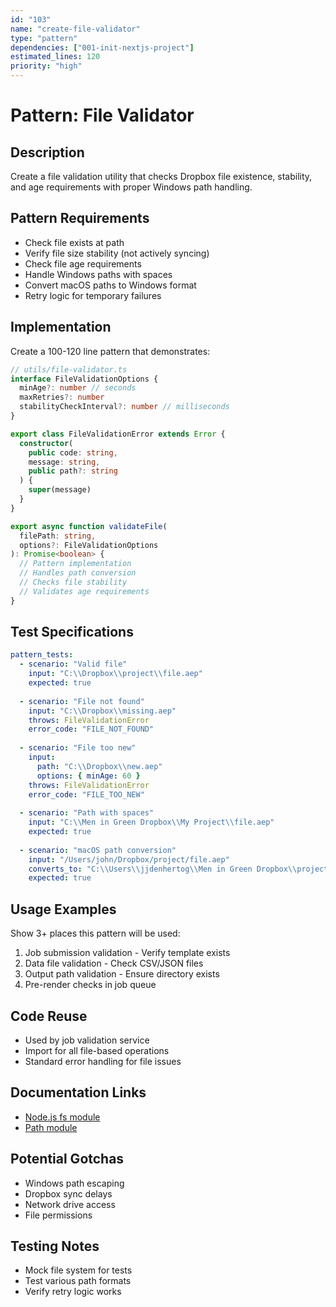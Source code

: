 ```yaml
---
id: "103"
name: "create-file-validator"
type: "pattern"
dependencies: ["001-init-nextjs-project"]
estimated_lines: 120
priority: "high"
---
```


# Pattern: File Validator

## Description
Create a file validation utility that checks Dropbox file existence, stability, and age requirements with proper Windows path handling.

## Pattern Requirements
- Check file exists at path
- Verify file size stability (not actively syncing)
- Check file age requirements
- Handle Windows paths with spaces
- Convert macOS paths to Windows format
- Retry logic for temporary failures

## Implementation
Create a 100-120 line pattern that demonstrates:
```typescript
// utils/file-validator.ts
interface FileValidationOptions {
  minAge?: number // seconds
  maxRetries?: number
  stabilityCheckInterval?: number // milliseconds
}

export class FileValidationError extends Error {
  constructor(
    public code: string,
    message: string,
    public path?: string
  ) {
    super(message)
  }
}

export async function validateFile(
  filePath: string,
  options?: FileValidationOptions
): Promise<boolean> {
  // Pattern implementation
  // Handles path conversion
  // Checks file stability
  // Validates age requirements
}
```

## Test Specifications
```yaml
pattern_tests:
  - scenario: "Valid file"
    input: "C:\\Dropbox\\project\\file.aep"
    expected: true
    
  - scenario: "File not found"
    input: "C:\\Dropbox\\missing.aep"
    throws: FileValidationError
    error_code: "FILE_NOT_FOUND"
  
  - scenario: "File too new"
    input: 
      path: "C:\\Dropbox\\new.aep"
      options: { minAge: 60 }
    throws: FileValidationError
    error_code: "FILE_TOO_NEW"
    
  - scenario: "Path with spaces"
    input: "C:\\Men in Green Dropbox\\My Project\\file.aep"
    expected: true
    
  - scenario: "macOS path conversion"
    input: "/Users/john/Dropbox/project/file.aep"
    converts_to: "C:\\Users\\jjdenhertog\\Men in Green Dropbox\\project\\file.aep"
    expected: true
```

## Usage Examples
Show 3+ places this pattern will be used:
1. Job submission validation - Verify template exists
2. Data file validation - Check CSV/JSON files
3. Output path validation - Ensure directory exists
4. Pre-render checks in job queue

## Code Reuse
- Used by job validation service
- Import for all file-based operations
- Standard error handling for file issues

## Documentation Links
- [Node.js fs module](https://nodejs.org/api/fs.html)
- [Path module](https://nodejs.org/api/path.html)

## Potential Gotchas
- Windows path escaping
- Dropbox sync delays
- Network drive access
- File permissions

## Testing Notes
- Mock file system for tests
- Test various path formats
- Verify retry logic works